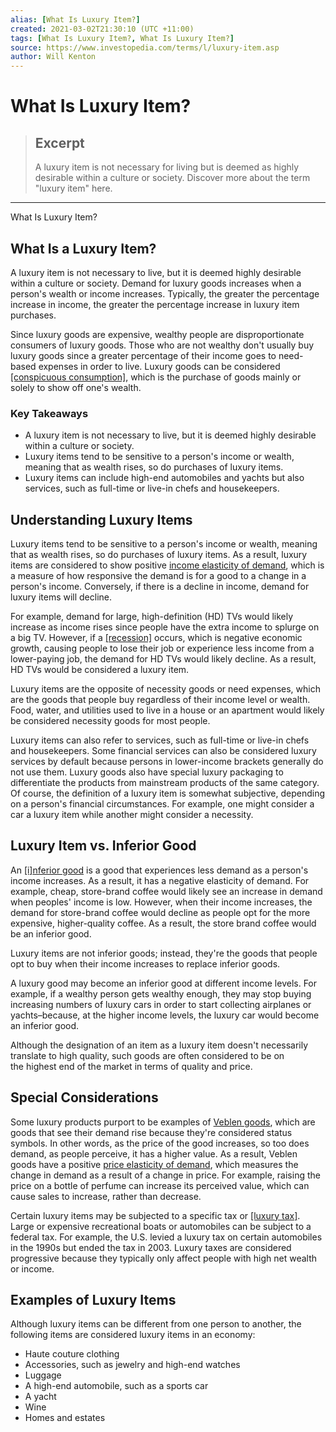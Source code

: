 ```yaml
---
alias: [What Is Luxury Item?]
created: 2021-03-02T21:30:10 (UTC +11:00)
tags: [What Is Luxury Item?, What Is Luxury Item?]
source: https://www.investopedia.com/terms/l/luxury-item.asp
author: Will Kenton
---
```


# What Is Luxury Item?

> ## Excerpt
> A luxury item is not necessary for living but is deemed as highly desirable within a culture or society. Discover more about the term "luxury item" here.

---

What Is Luxury Item?
## What Is a Luxury Item?

A luxury item is not necessary to live, but it is deemed highly desirable within a culture or society. Demand for luxury goods increases when a person's wealth or income increases. Typically, the greater the percentage increase in income, the greater the percentage increase in luxury item purchases.

Since luxury goods are expensive, wealthy people are disproportionate consumers of luxury goods. Those who are not wealthy don't usually buy luxury goods since a greater percentage of their income goes to need-based expenses in order to live. Luxury goods can be considered [[conspicuous consumption]](https://www.investopedia.com/terms/c/conspicuous-consumption.asp), which is the purchase of goods mainly or solely to show off one's wealth.

### Key Takeaways

-   A luxury item is not necessary to live, but it is deemed highly desirable within a culture or society.
-   Luxury items tend to be sensitive to a person's income or wealth, meaning that as wealth rises, so do purchases of luxury items.
-   Luxury items can include high-end automobiles and yachts but also services, such as full-time or live-in chefs and housekeepers.

## Understanding Luxury Items

Luxury items tend to be sensitive to a person's income or wealth, meaning that as wealth rises, so do purchases of luxury items. As a result, luxury items are considered to show positive [income elasticity of demand](https://www.investopedia.com/terms/i/incomeelasticityofdemand.asp), which is a measure of how responsive the demand is for a good to a change in a person's income. Conversely, if there is a decline in income, demand for luxury items will decline.

For example, demand for large, high-definition (HD) TVs would likely increase as income rises since people have the extra income to splurge on a big TV. However, if a [[recession]](https://www.investopedia.com/terms/r/recession.asp) occurs, which is negative economic growth, causing people to lose their job or experience less income from a lower-paying job, the demand for HD TVs would likely decline. As a result, HD TVs would be considered a luxury item.

Luxury items are the opposite of necessity goods or need expenses, which are the goods that people buy regardless of their income level or wealth. Food, water, and utilities used to live in a house or an apartment would likely be considered necessity goods for most people.

Luxury items can also refer to services, such as full-time or live-in chefs and housekeepers. Some financial services can also be considered luxury services by default because persons in lower-income brackets generally do not use them. Luxury goods also have special luxury packaging to differentiate the products from mainstream products of the same category. Of course, the definition of a luxury item is somewhat subjective, depending on a person's financial circumstances. For example, one might consider a car a luxury item while another might consider a necessity.

## Luxury Item vs. Inferior Good

An [[i]](https://en.wikipedia.org/wiki/Inferior_good)[nferior good](https://www.investopedia.com/terms/i/inferior-good.asp) is a good that experiences less demand as a person's income increases. As a result, it has a negative elasticity of demand. For example, cheap, store-brand coffee would likely see an increase in demand when peoples' income is low. However, when their income increases, the demand for store-brand coffee would decline as people opt for the more expensive, higher-quality coffee. As a result, the store brand coffee would be an inferior good.

Luxury items are not inferior goods; instead, they're the goods that people opt to buy when their income increases to replace inferior goods.

A luxury good may become an inferior good at different income levels. For example, if a wealthy person gets wealthy enough, they may stop buying increasing numbers of luxury cars in order to start collecting airplanes or yachts–because, at the higher income levels, the luxury car would become an inferior good.

Although the designation of an item as a luxury item doesn't necessarily translate to high quality, such goods are often considered to be on the highest end of the market in terms of quality and price.

## Special Considerations

Some luxury products purport to be examples of [Veblen goods](https://www.investopedia.com/terms/v/veblen-good.asp), which are goods that see their demand rise because they're considered status symbols. In other words, as the price of the good increases, so too does demand, as people perceive, it has a higher value. As a result, Veblen goods have a positive [price elasticity of demand](https://www.investopedia.com/terms/p/priceelasticity.asp), which measures the change in demand as a result of a change in price. For example, raising the price on a bottle of perfume can increase its perceived value, which can cause sales to increase, rather than decrease.

Certain luxury items may be subjected to a specific tax or [[luxury tax]](https://www.investopedia.com/terms/l/luxury_tax.asp). Large or expensive recreational boats or automobiles can be subject to a federal tax. For example, the U.S. levied a luxury tax on certain automobiles in the 1990s but ended the tax in 2003. Luxury taxes are considered progressive because they typically only affect people with high net wealth or income.

## Examples of Luxury Items

Although luxury items can be different from one person to another, the following items are considered luxury items in an economy:

-   Haute couture clothing
-   Accessories, such as jewelry and high-end watches
-   Luggage
-   A high-end automobile, such as a sports car
-   A yacht
-   Wine
-   Homes and estates
